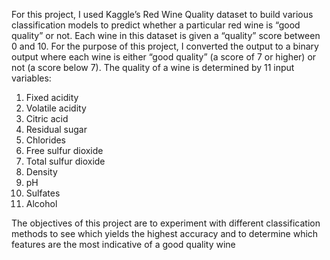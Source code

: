 For this project, I used Kaggle’s Red Wine Quality dataset to build various classification models to predict whether a particular red wine is “good quality” or not. Each wine in this dataset is given a “quality” score between 0 and 10. For the purpose of this project, I converted the output to a binary output where each wine is either “good quality” (a score of 7 or higher) or not (a score below 7). The quality of a wine is determined by 11 input variables:

1) Fixed acidity
2) Volatile acidity
3) Citric acid
4) Residual sugar
5) Chlorides
6) Free sulfur dioxide
7) Total sulfur dioxide
8) Density
9) pH
10) Sulfates
11) Alcohol

The objectives of this project are to experiment with different classification methods to see which yields the highest accuracy and to determine which features are the most indicative of a good quality wine
